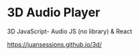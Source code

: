 # 3D Audio Player

3D JavaScript- Audio JS (no library) & React

https://juansessions.github.io/3d/
